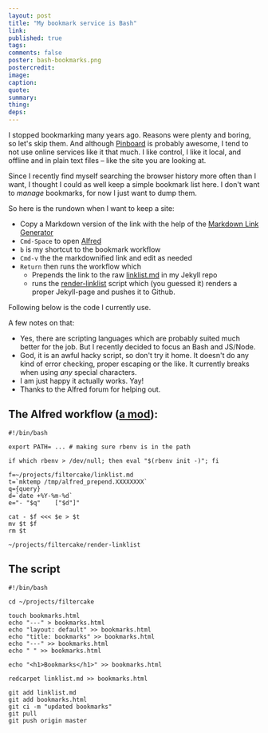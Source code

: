 ```yaml
---
layout: post
title: "My bookmark service is Bash"
link:
published: true
tags:
comments: false
poster: bash-bookmarks.png
postercredit:
image:
caption:
quote:
summary:
thing:
deps:
---
```


I stopped bookmarking many years ago. Reasons were plenty and boring, so let's skip them. And although [Pinboard](https://pinboard.in/) is probably awesome, I tend to not use online services like it that much. I like control, I like it local, and offline and in plain text files – like the site you are looking at.

Since I recently find myself searching the browser history more often than I want, I thought I could as well keep a simple bookmark list here. I don't want to *manage* bookmarks, for now I just want to dump them.

So here is the rundown when I want to keep a site:

- Copy a Markdown version of the link with the help of the [Markdown Link Generator](https://chrome.google.com/webstore/detail/markdown-link-generator/nckkdgnncmnkpgjliombbmadaiejdckd)
- `Cmd-Space` to open [Alfred](http://www.alfredapp.com/)
- `b` is my shortcut to the bookmark workflow
- `Cmd-v` the the markdownified link and edit as needed
- `Return` then runs the workflow which
  - Prepends the link to the raw [linklist.md](https://github.com/filtercake/filtercake.github.io/blob/master/linklist.md) in my Jekyll repo
  - runs the [render-linklist](https://github.com/filtercake/filtercake.github.io/blob/master/render-linklist) script which (you guessed it) renders a proper Jekyll-page and pushes it to Github.
  
Following below is the code I currently use.

A few notes on that:

- Yes, there are scripting languages which are probably suited much better for the job. But I recently decided to focus an Bash and JS/Node.
- God, it is an awful hacky script, so don't try it home. It doesn't do any kind of error checking, proper escaping or the like. It currently breaks when using *any* special characters.
- I am just happy it actually works. Yay!
- Thanks to the Alfred forum for helping out.

## The Alfred workflow ([a mod](http://andrewng.com)):

````
#!/bin/bash

export PATH= ... # making sure rbenv is in the path

if which rbenv > /dev/null; then eval "$(rbenv init -)"; fi

f=~/projects/filtercake/linklist.md
t=`mktemp /tmp/alfred_prepend.XXXXXXXX`
q={query}
d=`date +%Y-%m-%d`
e="- "$q"    ["$d"]"

cat - $f <<< $e > $t
mv $t $f
rm $t

~/projects/filtercake/render-linklist
````

## The script

````
#!/bin/bash

cd ~/projects/filtercake

touch bookmarks.html
echo "---" > bookmarks.html
echo "layout: default" >> bookmarks.html
echo "title: bookmarks" >> bookmarks.html
echo "---" >> bookmarks.html
echo " " >> bookmarks.html

echo "<h1>Bookmarks</h1>" >> bookmarks.html

redcarpet linklist.md >> bookmarks.html

git add linklist.md
git add bookmarks.html
git ci -m "updated bookmarks"
git pull
git push origin master
````